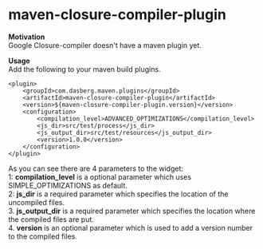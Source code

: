 maven-closure-compiler-plugin
=========================

**Motivation**  
Google Closure-compiler doesn't have a maven plugin yet.

**Usage**   
Add the following to your maven build plugins.


    <plugin>
        <groupId>com.dasberg.maven.plugins</groupId>
        <artifactId>maven-closure-compiler-plugin</artifactId>
        <version>${maven-closure-compiler-plugin.version}</version>
        <configuration>
            <compilation_level>ADVANCED_OPTIMIZATIONS</compilation_level>
            <js_dir>src/test/process</js_dir>
            <js_output_dir>src/test/resources</js_output_dir>
            <version>1.0.0</version>
        </configuration>
    </plugin>

As you can see there are 4 parameters to the widget:    
1: **compilation_level** is a optional parameter which uses SIMPLE_OPTIMIZATIONS as default.    
2: **js_dir** is a required parameter which specifies the location of the uncompiled files.     
3. **js_output_dir** is a required parameter which specifies the location where the compiled files are put.  
4. **version** is an optional parameter which is used to add a version number to the compiled files.    
